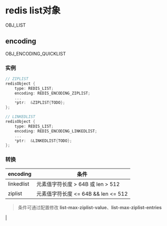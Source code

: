 # redis list对象

OBJ_LIST

## encoding

OBJ_ENCODING_QUICKLIST  
<!-- OBJ_ENCODING_ZIPLIST   -->
<!-- OBJ_ENCODING_LINKEDLIST   -->

### 实例

```c
// ZIPLIST
redisObject {
    type: REDIS_LIST;
    encoding: REDIS_ENCODING_ZIPLIST;
    ...
    *ptr:  &ZIPLIST{TODO};
};

// LINKEDLIST
redisObject {
    type: REDIS_LIST;
    encoding: REDIS_ENCODING_LINKEDLIST;
    ...
    *ptr:  &LINKEDLIST{TODO};
};
```

### 转换

| encoding   | 条件                                |
| ---------- | ----------------------------------- |
| linkedlist | 元素值字符长度 > 64B 或 len > 512   |
| ziplist    | 元素值字符长度 <= 64B && len <= 512 |

> 条件可通过配置修改 **list-max-ziplist-value**、**list-max-ziplist-entries**

<!-- ## 实现

| cmd     | ziplist                                                      | linkedlist                                                    |
| ------- | ------------------------------------------------------------ | ------------------------------------------------------------- |
| LPUSH   | 调用ziplistPush                                              | 调用listAddNodeHead                                           |
| RPUSH   | 调用ziplistPush                                              | 调用listAddNodeTail                                           |
| LPOP    | 调用ziplistIndex定位表头，调用ziplistDelete删除表头。        | 调用listFirst定位表头，调用listDelNode删除表头。              |
| RPOP    | 调用ziplistIndex定位表尾，调用ziplistDelete删除表尾。        | 调用listLast定位表尾，调用listDelNode删除表尾。               |
| LINDEX  | 调用ziplistIndex定位节点，返回节点所保存的元素。             | 调用listIndex定位节点，然后返回节点所保存的元素。             |
| LLEN    | 调用ziplistLen返回压缩列表的长度。                           | 调用listLength返回双端链表的长度。                            |
| LINSERT | 插入表头表尾时ziplistPush；插入其他ziplistInsert。           | 调用listInsertNode，将新节点插入到双端链表的指定位置。        |
| LREM    | 遍历节点，并调用ziplistDelete删除包含了给定元素的节点。      | 遍历双端链表节点，并调用listDelNode删除包含了给定元素的节点。 |
| LTRIM   | 调用ziplistDeleteRange，删除不在索引范围内的节点。           | 遍历双端链表节点，并调用listDelNode删除不在索引范围内的节点。 |
| LSET    | ziplistDelete删除指定节点，然后调用ziplistInsert插入新节点。 | listIndex定位节点，然后赋值更新节点的值。                     | --> |
